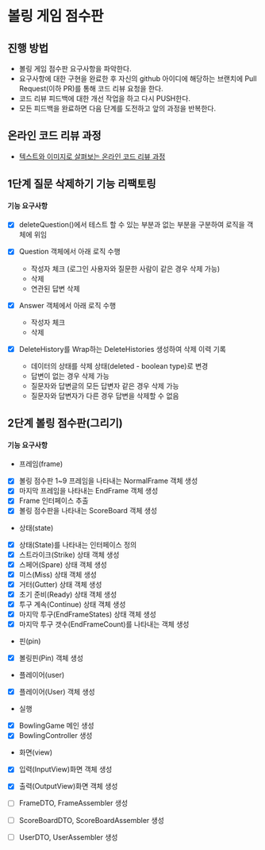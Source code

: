 # 볼링 게임 점수판
## 진행 방법
* 볼링 게임 점수판 요구사항을 파악한다.
* 요구사항에 대한 구현을 완료한 후 자신의 github 아이디에 해당하는 브랜치에 Pull Request(이하 PR)를 통해 코드 리뷰 요청을 한다.
* 코드 리뷰 피드백에 대한 개선 작업을 하고 다시 PUSH한다.
* 모든 피드백을 완료하면 다음 단계를 도전하고 앞의 과정을 반복한다.

## 온라인 코드 리뷰 과정
* [텍스트와 이미지로 살펴보는 온라인 코드 리뷰 과정](https://github.com/next-step/nextstep-docs/tree/master/codereview)

## 1단계 질문 삭제하기 기능 리팩토링
#### 기능 요구사항

- [X] deleteQuestion()에서 테스트 할 수 있는 부분과 없는 부분을 구분하여 로직을 객체에 위임
- [X] Question 객체에서 아래 로직 수행
    * 작성자 체크 (로그인 사용자와 질문한 사람이 같은 경우 삭제 가능)
    * 삭제
    * 연관된 답변 삭제

- [X] Answer 객체에서 아래 로직 수행
     * 작성자 체크
     * 삭제

- [X] DeleteHistory를 Wrap하는 DeleteHistories 생성하여 삭제 이력 기록
    * 데이터의 상태를 삭제 상태(deleted - boolean type)로 변경
    * 답변이 없는 경우 삭제 가능
    * 질문자와 답변글의 모든 답변자 같은 경우 삭제 가능
    * 질문자와 답변자가 다른 경우 답변을 삭제할 수 없음

## 2단계 볼링 점수판(그리기)
#### 기능 요구사항

- 프레임(frame)
- [X] 볼링 점수판 1~9 프레임을 나타내는 NormalFrame 객체 생성
- [X] 마지막 프레임을 나타내는 EndFrame 객체 생성
- [X] Frame 인터페이스 추출
- [X] 볼링 점수판을 나타내는 ScoreBoard 객체 생성

- 상태(state)
- [X] 상태(State)를 나타내는 인터페이스 정의
- [X] 스트라이크(Strike) 상태 객체 생성
- [X] 스페어(Spare) 상태 객체 생성
- [X] 미스(Miss) 상태 객체 생성
- [X] 거터(Gutter) 상태 객체 생성
- [X] 초기 준비(Ready) 상태 객체 생성
- [X] 투구 계속(Continue) 상태 객체 생성
- [X] 마지막 투구(EndFrameStates) 상태 객체 생성
- [X] 마지막 투구 갯수(EndFrameCount)를 나타내는 객체 생성

- 핀(pin)
- [X] 볼링핀(Pin) 객체 생성

- 플레이어(user)
- [X] 플레이어(User) 객체 생성

- 실행
- [X] BowlingGame 메인 생성
- [X] BowlingController 생성

- 화면(view)
- [X] 입력(InputView)화면 객체 생성
- [X] 출력(OutputView)화면 객체 생성
- [ ] FrameDTO, FrameAssembler 생성
- [ ] ScoreBoardDTO, ScoreBoardAssembler 생성
- [ ] UserDTO, UserAssembler 생성

